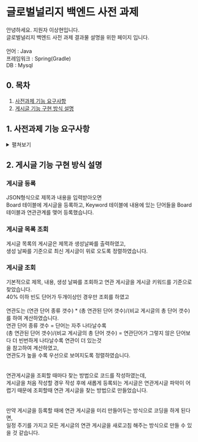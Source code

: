 # 글로벌널리지 백엔드 사전 과제
안녕하세요. 지원자 이상현입니다.<br>
글로벌널리지 백엔드 사전 과제 결과물 설명을 위한 페이지 입니다.<br> <br>
언어 : Java <br>
프레임워크 : Spring(Gradle) <br>
DB : Mysql<br>

## 0. 목차
1. [사전과제 기능 요구사항](#1-사전과제-기능-요구사항)
2. [게시글 기능 구현 방식 설명](#2-게시글-기능-구현-방식-설명)

## 1. 사전과제 기능 요구사항
<details>
<summary> 펼쳐보기 </summary><br>
<div markdown="1">
  
### 게시글 작성
  
* 게시글은 게시글의 ID, 제목, 본문, 생성날짜로 구성되며 제목과 본문은 각각 텍스트 입니다.  <br>
* 게시글은 연관 게시글이라는 항목을 가지고 있으며, 연관게시글은 게시글과 내용이 유사한 게시글 입니다.  <br>
* 게시글이 생성되면 연관게시글을 찾아서 연결합니다.  <br>
* 하나의 게시글은 여러개의 연관게시글을 가질 수 있으며, 하나도 없을 수 있습니다.  <br>
* 연관게시글은 게시글의 내용을 단어별로 나눠서 각 단어가 다른 게시글에서 얼마나 많이 나타나는지를 기준으로 합니다.  <br> <br>
* 단, 문장에 자주쓰이는 단어를 배제하기 위해서 전체게시글 중에 60%이상에서 발견되는 단어는 연관게시글을 파악할때 사용하지 않습니다.  <br>
* 연관게시글이 되는 기준은 **40% 이하 빈도 단어가 두개이상** 동시에 나타나는 것입니다.  <br>
* 그리고, 게시글에 **40% 이하 빈도로 나타나는 단어는 자주 나타날수록** 더 연관이 있는 것으로 계산합니다.  <br>
 * 마지막으로 연관게시글에서 **40% 이하 빈도로 나타나는 단어중 연관단어가 그렇지 않은 단어보다 더 빈번하게 나타날수록 연관이 더 있는것**으로 파악합니다.  <br>

### 게시글 목록
* 게시글목록은 게시글 제목과 날짜정보를 가져옵니다. <br>

### 게시글 조회
* 게시글은 제목, 내용, 생성날짜, 연관 게시글로 구성되어 있습니다.
* 연관게시글이 보여지는 순서는 연관도가 높은것을 우선적으로 보여주도록 만들어주시면 더 좋습니다 <br>


* 게시글을 작성하고, 목록을 보여주고, 내용을 보여주는 프로그램을 만들어주시고, 게시글내용과 연관 게시글을 같이 표시해주세요.  <br>

</div>
</details>

## 2. 게시글 기능 구현 방식 설명

### 게시글 등록
JSON형식으로 제목과 내용을 입력받아오면 <br>
Board 테이블에 게시글을 등록하고, Keyword 테이블에 내용에 있는 단어들을 Board 테이블과 연관관계를 맺어 등록했습니다.

### 게시글 목록 조회
게시글 목록의 게시글은 제목과 생성날짜를 출력하였고, <br>
생성 날짜를 기준으로 최신 게시글이 위로 오도록 정렬하였습니다.

### 게시글 조회
기본적으로 제목, 내용, 생성 날짜를 조회하고 연관 게시글을 게시글 키워드를 기준으로 찾았습니다. <br>
40% 이하 빈도 단어가 두개이상인 경우만 조회를 하였고<br><br> 
연관도는 (연관 단어 종류 갯수) * (총 연관된 단어 갯수)/(비교 게시글의 총 단어 갯수) 를 하여 계산하였습니다.<br>
연관 단어 종류 갯수 = 단어는 자주 나타날수록<br>
(총 연관된 단어 갯수)/(비교 게시글의 총 단어 갯수) = 연관단어가 그렇지 않은 단어보다 더 빈번하게 나타날수록 연관이 더 있는것<br>
을 참고하여 계산하였고, <br> 
연관도가 높을 수록 우선으로 보여지도록 정렬하였습니다. <br> 
<br> <br>
연관게시글을 조회할 때마다 찾는 방법으로 코드를 작성하였는데, <br>
게시글을 처음 작성할 경우 작성 후에 새롭게 등록되는 게시글은 연관게시글 파악이 어렵기 때문에 조회할때 연관 게시글을 찾는 방법으로 만들었습니다. <br>
<br><br>
만약 게시글을 등록할 때에 연관 게시글을 미리 만들어두는 방식으로 코딩을 하게 된다면, <br>
일정 주기를 가지고 모든 게시글의 연관 게시글을 새로고침 해주는 방식으로 만들 수 있을 것 같습니다.
